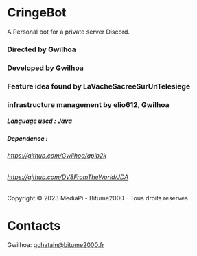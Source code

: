 # CringeBot
A Personal bot for a private server Discord.

### Directed by Gwilhoa
### Developed by Gwilhoa
### Feature idea found by LaVacheSacreeSurUnTelesiege
### infrastructure management by elio612, Gwilhoa
##### Language used : Java
##### Dependence : 
###### https://github.com/Gwilhoa/apib2k
###### https://github.com/DV8FromTheWorld/JDA

Copyright © 2023 MediaPi - Bitume2000 - Tous droits réservés.

# Contacts
Gwilhoa: gchatain@bitume2000.fr
